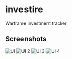 # investire
Warframe investment tracker

## Screenshots

![UI](https://github.com/Chinosu/investire/blob/main/Screenshots/Investire%20Add.png)
![UI 2](https://github.com/Chinosu/investire/blob/main/Screenshots/Investire%20Bought.png)
![UI 3](https://github.com/Chinosu/investire/blob/main/Screenshots/Investire%20Sell.png)
![UI 4](https://github.com/Chinosu/investire/blob/main/Screenshots/Investire%20Sold.png)
